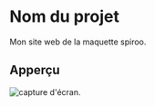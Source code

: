 # Nom du projet 

Mon site web de la maquette spiroo.

## Apperçu

![capture d'écran](./image/Capture_d'écran.PNG).
